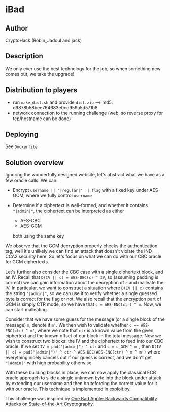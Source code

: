 # iBad

## Author

CryptoHack (Robin_Jadoul and jack)

## Description

We only ever use the best technology for the job, so when something new comes out, we take the upgrade!

## Distribution to players

- run `make_dist.sh` and provide `dist.zip` --> md5: d9878b58bee764683e0cd959a5d571b8
- network connection to the running challenge (web, so reverse proxy for tcp/hostname can be done)

## Deploying

See `Dockerfile`

## Solution overview

Ignoring the wonderfully designed website, let's abstract what we have as a few oracle calls.
We can:

- Encrypt `username || "|regular|" || flag` with a fixed key under AES-GCM, where we fully control `username`
- Determine if a ciphertext is well-formed, and whether it contains `"|admin|"`, the ciphertext can be interpreted as either
    - AES-CBC
    - AES-GCM

  both using the same key

We observe that the GCM decryption properly checks the authentication tag, well it's unlikely we can
find an attack that doesn't violate the IND-CCA2 security here.
So let's focus on what we can do with our CBC oracle for GCM ciphertexts.

Let's further also consider the CBC case with a single ciphertext block, and an IV.
Recall that `D(IV || c) = AES-DEC(c) ^ IV`, so (assuming padding is correct) we can gain
information about the decryption of `c` and malleate the IV.
In particular, we want to construct a situation where `D(IV || c)` contains the string `"|admin|"`,
so we can use it to verify whether a single guessed byte is correct for the flag or not.
We also recall that the encryption part of GCM is simply CTR mode, so we have that
`c = AES-ENC(ctr) ^ m`.
Now, we can start malleating.

Consider that we have some guess for the message (or a single block of the message) `m`, denote it `m'`.
We then wish to validate whether `c == AES-ENC(ctr) ^ m'`, where we note that `ctr` is a known value
from the given ciphertext and the known offset of our block in the total message.
Now we wish to construct two blocks: the IV and the ciphertext to feed into our CBC oracle.
If we set `IV = pad("|admin|") ^ ctr` and `c = c_GCM ^ m'`, then
`D(IV || c) = pad("|admin|")' ^ ctr ^ AES-DEC(AES-ENC(ctr) ^ m ^ m')`
where everything nicely cancels out if our guess is correct, and we don't get `"|admin|"`
with high probability otherwise.

With these building blocks in place, we can now apply the classical ECB oracle approach to slide
a single unknown byte into the block under attack by extending our username and then bruteforcing
the correct value for it with our oracle.
This technique is implemented in [exploit.py](exploit.py).


This challenge was inspired by [One Bad Apple: Backwards Compatibility Attacks on State-of-the-Art Cryptography](https://www.ndss-symposium.org/wp-content/uploads/2017/09/10_4_0.pdf).
